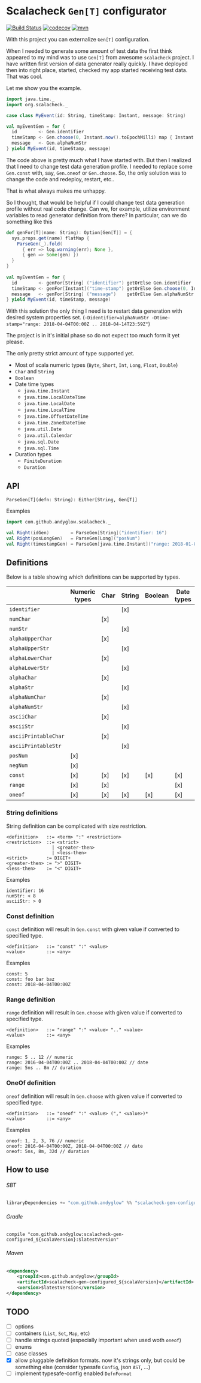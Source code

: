 # Scalacheck `Gen[T]` configurator

[![Build Status](https://cloud.drone.io/api/badges/andyglow/scalacheck-gen-configured/status.svg)](https://cloud.drone.io/andyglow/scalacheck-gen-configured)
[![codecov](https://codecov.io/gh/andyglow/scalacheck-gen-configured/branch/master/graph/badge.svg?token=LRRSC6V0RE)](https://codecov.io/gh/andyglow/scalacheck-gen-configured)
[![mvn](https://img.shields.io/badge/dynamic/json.svg?label=mvn&query=%24.response.docs%5B0%5D.latestVersion&url=https%3A%2F%2Fsearch.maven.org%2Fsolrsearch%2Fselect%3Fq%3Dscalacheck-gen-configured_2.13%26start%3D0%26rows%3D1)](https://search.maven.org/artifact/com.github.andyglow/scalacheck-gen-configured_2.13/)

With this project you can externalize `Gen[T]` configuration. 

When I needed to generate some amount of test data the first think appeared to my mind was to use `Gen[T]` 
from awesome `scalacheck` project. I have written first version of data generator really quickly. I have deployed then
into right place, started, checked my app started receiving test data. That was cool. 

Let me show you the example.

```scala
import java.time._
import org.scalacheck._

case class MyEvent(id: String, timeStamp: Instant, message: String)

val myEventGen = for {
  id        <- Gen.identifier
  timeStamp <- Gen.choose(0, Instant.now().toEpochMilli) map { Instant.ofEpochMilli }
  message   <- Gen.alphaNumStr
} yield MyEvent(id, timeStamp, message)
```       
The code above is pretty much what I have started with.
But then I realized that I need to change test data generation profile. I needed to replace some `Gen.const` with, 
say, `Gen.oneof` or `Gen.choose`. So, the only solution was to change the code and redeploy, restart, etc..

That is what always makes me unhappy.
 
So I thought, that would be helpful if I could change test data generation profile without real code change. 
Can we, for example, utilize environment variables to read generator definition from there?
In particular, can we do something like this
```scala
def genFor[T](name: String): Option[Gen[T]] = {
  sys.props.get(name) flatMap {
    ParseGen(_).fold(
      { err => log.warning(err); None },
      { gen => Some(gen) })
  }
}
    
val myEventGen = for {
  id        <- genFor[String] ("identifier") getOrElse Gen.identifier
  timeStamp <- genFor[Instant]("time-stamp") getOrElse Gen.choose(0, Instant.now().toEpochMilli) map { Instant.ofEpochMilli }
  message   <- genFor[String] ("message")    getOrElse Gen.alphaNumStr
} yield MyEvent(id, timeStamp, message)
```   

With this solution the only thing I need is to restart data generation with desired system properties set. 
(`-Didentifier=alphaNumStr -Dtime-stamp="range: 2018-04-04T00:00Z .. 2018-04-14T23:59Z"`) 

The project is in it's initial phase so do not expect too much form it yet please.

The only pretty strict amount of type supported yet.
- Most of scala numeric types (`Byte`, `Short`, `Int`, `Long`, `Float`, `Double`)
- `Char` and `String`
- `Boolean`
- Date time types 
    - `java.time.Instant`
    - `java.time.LocalDateTime`
    - `java.time.LocalDate`
    - `java.time.LocalTime`
    - `java.time.OffsetDateTime`
    - `java.time.ZonedDateTime`
    - `java.util.Date`
    - `java.util.Calendar`
    - `java.sql.Date`
    - `java.sql.Time`
- Duration types
    - `FiniteDuration`
    - `Duration`

## API
`ParseGen[T](defn: String): Either[String, Gen[T]]`

Examples
```scala
import com.github.andyglow.scalacheck._

val Right(idGen)        = ParseGen[String]("identifier: 16")
val Right(posLongGen)   = ParseGen[Long]("posNum")
val Right(timestampGen) = ParseGen[java.time.Instant]("range: 2018-01-01T00:00Z .. 2018-12-31T23:59Z")
```
    
## Definitions
Below is a table showing which definitions can be supported by types.  

|                      | Numeric types | Char | String | Boolean | Date types | Duration |
| -------------------- | ------------- | ---- | ------ | ------- | ---------- | -------- |
| `identifier`         |               |      | [x]    |         |            |          |
| `numChar`            |               | [x]  |        |         |            |          |
| `numStr`             |               |      | [x]    |         |            |          |
| `alphaUpperChar`     |               | [x]  |        |         |            |          |
| `alphaUpperStr`      |               |      | [x]    |         |            |          |
| `alphaLowerChar`     |               | [x]  |        |         |            |          |
| `alphaLowerStr`      |               |      | [x]    |         |            |          |
| `alphaChar`          |               | [x]  |        |         |            |          |
| `alphaStr`           |               |      | [x]    |         |            |          |
| `alphaNumChar`       |               | [x]  |        |         |            |          |
| `alphaNumStr`        |               |      | [x]    |         |            |          |
| `asciiChar`          |               | [x]  |        |         |            |          |
| `asciiStr`           |               |      | [x]    |         |            |          |
| `asciiPrintableChar` |               | [x]  |        |         |            |          |
| `asciiPrintableStr`  |               |      | [x]    |         |            |          |
| `posNum`             | [x]           |      |        |         |            |          |
| `negNum`             | [x]           |      |        |         |            |          |
| `const`              | [x]           | [x]  | [x]    | [x]     | [x]        | [x]      |
| `range`              | [x]           | [x]  |        |         | [x]        | [x]      |
| `oneof`              | [x]           | [x]  | [x]    | [x]     | [x]        | [x]      |

### String definitions
String definition can be complicated with size restriction.

```
<definition>   ::= <term> ":" <restriction>
<restriction>  ::= <strict>
                 | <greater-then>
                 | <less-then>       
<strict>       := DIGIT+
<greater-then> := ">" DIGIT+
<less-then>    := "<" DIGIT+
```
Examples
```
identifier: 16
numStr: < 8
asciiStr: > 0
``` 

### Const definition
`const` definition will result in `Gen.const` with given value if converted to specified type.

```
<definition>   ::= "const" ":" <value>
<value>        ::= <any>
```

Examples
```
const: 5
const: foo bar baz
const: 2018-04-04T00:00Z
```  

### Range definition
`range` definition will result in `Gen.choose` with given value if converted to specified type.

```
<definition>   ::= "range" ":" <value> ".." <value>
<value>        ::= <any>
```
Examples
```
range: 5 .. 12 // numeric
range: 2016-04-04T00:00Z .. 2018-04-04T00:00Z // date
range: 5ns .. 8m // duration
```  

### OneOf definition
`oneof` definition will result in `Gen.choose` with given value if converted to specified type.

```
<definition>   ::= "oneof" ":" <value> ("," <value>)*
<value>        ::= <any>
```
Examples
```
oneof: 1, 2, 3, 76 // numeric
oneof: 2016-04-04T00:00Z, 2018-04-04T00:00Z // date
oneof: 5ns, 8m, 32d // duration
```  

## How to use

###### SBT
```scala
libraryDependencies += "com.github.andyglow" %% "scalacheck-gen-configured" % "$latestVersion"
```
###### Gradle
```
compile "com.github.andyglow:scalacheck-gen-configured_${scalaVersion}:$latestVersion"
```
###### Maven
```xml
<dependency>
    <groupId>com.github.andyglow</groupId>
    <artifactId>scalacheck-gen-configured_${scalaVersion}</artifactId>
    <version>$latestVersion</version>
</dependency>
```

## TODO
- [ ] options
- [ ] containers (`List`, `Set`, `Map`, etc)
- [ ] handle strings quoted (especially important when used woth `oneof`)
- [ ] enums
- [ ] case classes
- [x] allow pluggable definition formats. now it's strings only, but could be something else (consider typesafe `Config`, json `AST`, ...)
- [ ] implement typesafe-config enabled `DefnFormat`
